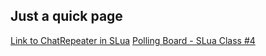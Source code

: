 
## Just a quick page

[Link to ChatRepeater in SLua](/ChatRepeater.lua)
[Polling Board - SLua Class #4](/PollingBoard.lua)

